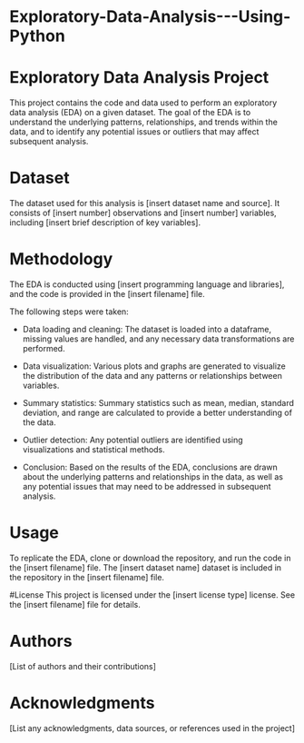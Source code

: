 # Exploratory-Data-Analysis---Using-Python

# Exploratory Data Analysis Project
This project contains the code and data used to perform an exploratory data analysis (EDA) on a given dataset. The goal of the EDA is to understand the underlying patterns, relationships, and trends within the data, and to identify any potential issues or outliers that may affect subsequent analysis.

# Dataset
The dataset used for this analysis is [insert dataset name and source]. It consists of [insert number] observations and [insert number] variables, including [insert brief description of key variables].

# Methodology
The EDA is conducted using [insert programming language and libraries], and the code is provided in the [insert filename] file.

The following steps were taken:

- Data loading and cleaning: 
The dataset is loaded into a dataframe, missing values are handled, and any necessary data transformations are performed.

- Data visualization:
Various plots and graphs are generated to visualize the distribution of the data and any patterns or relationships between variables.

- Summary statistics:
Summary statistics such as mean, median, standard deviation, and range are calculated to provide a better understanding of the data.

- Outlier detection:
Any potential outliers are identified using visualizations and statistical methods.

- Conclusion: 
Based on the results of the EDA, conclusions are drawn about the underlying patterns and relationships in the data, as well as any potential issues that may need to be addressed in subsequent analysis.

# Usage
To replicate the EDA, clone or download the repository, and run the code in the [insert filename] file. The [insert dataset name] dataset is included in the repository in the [insert filename] file.

#License
This project is licensed under the [insert license type] license. See the [insert filename] file for details.

# Authors
[List of authors and their contributions]

# Acknowledgments
[List any acknowledgments, data sources, or references used in the project]
